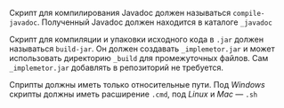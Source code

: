 Скрипт для компилирования Javadoc должен называться `compile-javadoc`.
Полученный Javadoc должен находится в каталоге `_javadoc`

Скрипт для компиляции и упаковки исходного кода в `.jar` должен называться `build-jar`.
Он должен создавать `_implemetor.jar` и может использовать директорию `_build` для промежуточных файлов.
Сам `_implemetor.jar` добавлять в репозиторий не требуется.

Сприпты должны иметь только относительные пути.
Под _Windows_ скрипты должны иметь расширение `.cmd`,
под _Linux_ и _Mac_ — `.sh`
